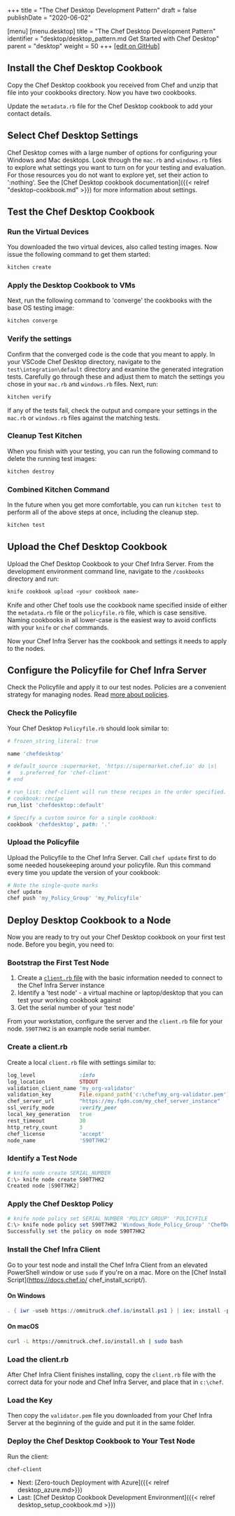 +++
title = "The Chef Desktop Development Pattern"
draft = false
publishDate = "2020-06-02"

[menu]
  [menu.desktop]
    title = "The Chef Desktop Development Pattern"
    identifier = "desktop/desktop_pattern.md Get Started with Chef Desktop"
    parent = "desktop"
    weight = 50
+++
[\[edit on GitHub\]](https://github.com/chef/desktop-config/blob/master/content/desktop/desktop_pattern.md)

## Install the Chef Desktop Cookbook

Copy the Chef Desktop cookbook you received from Chef and unzip that file into your cookbooks directory. Now you have two cookbooks.

Update the `metadata.rb` file for the Chef Desktop cookbook to add your contact details.

## Select Chef Desktop Settings

Chef Desktop comes with a large number of options for configuring your Windows and Mac desktops. Look through the `mac.rb` and `windows.rb` files to explore what settings you want to turn on for your testing and evaluation. For those resources you do not want to explore yet, set their action to ':nothing'. See the [Chef Desktop cookbook documentation]({{< relref "desktop-cookbook.md" >}}) for more information about settings.

## Test the Chef Desktop Cookbook

### Run the Virtual Devices

You downloaded the two virtual devices, also called testing images. Now issue the following command to get them started:

```powershell
kitchen create
```

### Apply the Desktop Cookbook to VMs

Next, run the following command to 'converge' the cookbooks with the base OS testing image:

```powershell
kitchen converge
```

### Verify the settings

Confirm that the converged code is the code that you meant to apply. In your VSCode Chef Desktop directory, navigate to the `test\integration\default` directory and examine the generated integration tests. Carefully go through these and adjust them to match the settings you chose in your `mac.rb` and `windows.rb` files. Next, run:

```powershell
kitchen verify
```

If any of the tests fail, check the output and compare your settings in the `mac.rb` or `windows.rb` files against the matching tests.

### Cleanup Test Kitchen

When you finish with your testing, you can run the following command to delete the running test images:

```powershell
kitchen destroy
```

### Combined Kitchen Command

In the future when you get more comfortable, you can run `kitchen test` to perform all of the above steps at once, including the cleanup step.

```powershell
kitchen test
```

## Upload the Chef Desktop Cookbook

Upload the Chef Desktop Cookbook to your Chef Infra Server. From the development environment command line, navigate to the `/cookbooks` directory and run:

```powershell
knife cookbook upload <your cookbook name>
```

Knife and other Chef tools use the cookbook name specified inside of either the `metadata.rb` file or the `policyfile.rb` file, which is case sensitive. Naming cookbooks in all lower-case is the easiest way to avoid conflicts with your `knife` or `chef` commands.

Now your Chef Infra Server has the cookbook and settings it needs to apply to the nodes.

## Configure the Policyfile for Chef Infra Server

Check the Policyfile and apply it to our test nodes. Policies are a convenient strategy for managing nodes. Read [more about policies](https://blog.jerryaldrichiii.com/chef_infra/2019/05/28/using-policyfile-cookbooks.html).

### Check the Policyfile

Your Chef Desktop `Policyfile.rb` should look similar to:

```ruby
# frozen_string_literal: true

name 'chefdesktop'

# default_source :supermarket, 'https://supermarket.chef.io' do |s|
#   s.preferred_for 'chef-client'
# end

# run_list: chef-client will run these recipes in the order specified.
# cookbook::recipe
run_list 'chefdesktop::default'

# Specify a custom source for a single cookbook:
cookbook 'chefdesktop', path: '.'
```

### Upload the Policyfile

Upload the Policyfile to the Chef Infra Server. Call `chef update` first to do some needed housekeeping around your policyfile. Run this command every time you update the version of your cookbook:

```powershell
# Note the single-quote marks
chef update
chef push 'my_Policy_Group' 'my_Policyfile'
```

## Deploy Desktop Cookbook to a Node

Now you are ready to try out your Chef Desktop cookbook on your first test node. Before you begin, you need to:

### Bootstrap the First Test Node

1. Create a [`client.rb` file](https://docs.chef.io/config_rb_client/#example) with the basic information needed to connect to the Chef Infra Server instance
1. Identify a 'test node' - a virtual machine or laptop/desktop that you can test your working cookbook against
1. Get the serial number of your 'test node'

From your workstation, configure the server and the `client.rb` file for your node. `S90T7HK2` is an example node serial number.

### Create a client.rb

Create a local `client.rb` file with settings similar to:

```ruby
log_level              :info
log_location           STDOUT
validation_client_name 'my_org-validator'
validation_key         File.expand_path('c:\chef\my_org-validator.pem')
chef_server_url        "https://my.fqdn.com/my_chef_server_instance"
ssl_verify_mode        :verify_peer
local_key_generation   true
rest_timeout           30
http_retry_count       3
chef_license           'accept'
node_name              'S90T7HK2'
```

### Identify a Test Node

```powershell
# knife node create SERIAL_NUMBER
C:\> knife node create S90T7HK2
Created node [S90T7HK2]
```

### Apply the Chef Desktop Policy

```powershell
# knife node policy set SERIAL_NUMBER 'POLICY_GROUP' 'POLICYFILE
C:\> knife node policy set S90T7HK2 'Windows_Node_Policy_Group' 'ChefDesktop'
Successfully set the policy on node S90T7HK2
```

### Install the Chef Infra Client

Go to your test node and install the Chef Infra Client from an elevated PowerShell window or  use `sudo` if you're on a mac. More on the [Chef Install Script](https://docs.chef.io/ chef_install_script/).

#### On Windows

```powershell
. { iwr -useb https://omnitruck.chef.io/install.ps1 } | iex; install -project chef
```

#### On macOS

```bash
curl -L https://omnitruck.chef.io/install.sh | sudo bash
```

### Load the client.rb

After Chef Infra Client finishes installing, copy the `client.rb` file with the correct data for your node and Chef Infra Server, and place that in `c:\chef`.

### Load the Key

Then copy the `validator.pem` file you downloaded from your Chef Infra Server at the beginning of the guide and put it in the same folder.

### Deploy the Chef Desktop Cookbook to Your Test Node

Run the client:

```powershell
chef-client
```

- Next: [Zero-touch Deployment with Azure]({{< relref desktop_azure.md>}})
- Last: [Chef Desktop Cookbook Development Environment]({{< relref desktop_setup_cookbook.md >}})
